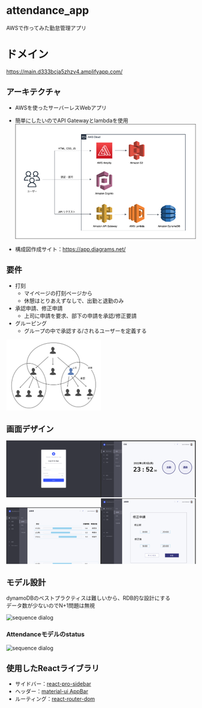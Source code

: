 # attendance_app
AWSで作ってみた勤怠管理アプリ

# ドメイン
https://main.d333bcja5zhzv4.amplifyapp.com/

## アーキテクチャ
- AWSを使ったサーバーレスWebアプリ
- 簡単にしたいのでAPI Gatewayとlambdaを使用
![image](readme/aws_architecture_image.png)

- 構成図作成サイト：https://app.diagrams.net/

## 要件
- 打刻
  - マイページの打刻ページから
  - 休憩はとりあえずなしで、出勤と退勤のみ
- 承認申請、修正申請
  - 上司に申請を要求、部下の申請を承認/修正要請
- グルーピング
  - グループの中で承認する/されるユーザーを定義する
<img src="readme/group_image.png" width="50%">

## 画面デザイン
<img src="readme/design1.png" width="50%"><img src="readme/design2.png" width="50%">
<img src="readme/design3.png" width="50%"><img src="readme/design4.png" width="50%">

## モデル設計
dynamoDBのベストプラクティスは難しいから、RDB的な設計にする<br>
データ数が少ないのでN+1問題は無視

![sequence dialog](http://www.plantuml.com/plantuml/proxy?src=https://raw.githubusercontent.com/AtsushiNi/attendance_app/main/readme/ER_image.txt)

### Attendanceモデルのstatus
![sequence dialog](http://www.plantuml.com/plantuml/proxy?src=https://raw.githubusercontent.com/AtsushiNi/attendance_app/main/readme/attendance_statuses.txt)

## 使用したReactライブラリ
- サイドバー：[react-pro-sidebar](https://github.com/azouaoui-med/react-pro-sidebar)
- ヘッダー：[material-ui AppBar](https://mui.com/components/app-bar/)
- ルーティング：[react-router-dom](https://v5.reactrouter.com/web/guides/quick-start)

